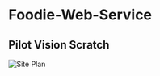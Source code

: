 # Foodie-Web-Service

## Pilot Vision Scratch
![Site Plan](https://github.com/user-attachments/assets/9b69f5d5-f29c-401a-9979-e7e68866c5b3)
